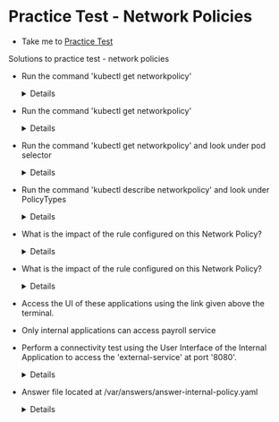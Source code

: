 # Practice Test - Network Policies

- Take me to [Practice Test](https://kodekloud.com/topic/practice-test-network-policies/)

Solutions to practice test - network policies

- Run the command 'kubectl get networkpolicy'
  
  <details>
  
  ```
  kubectl get networkpolicy
  ```
  
  </details>
  
- Run the command 'kubectl get networkpolicy'

  <details>
  
  ```
  kubectl get networkpolicy
  ```
  
  </details>
  
- Run the command 'kubectl get networkpolicy' and look under pod selector
  
  <details>
  
  ```
  kubectl get networkpolicy
  ```
  
  </details>
  
- Run the command 'kubectl describe networkpolicy' and look under PolicyTypes
  
  <details>
  
  ```
  kubectl describe networkpolicy
  ```
  
  </details>
  
- What is the impact of the rule configured on this Network Policy?
  
  <details>
  
  ```
  Traffic from internal to payroll pod is blocked
  ```
  
  </details>
  
- What is the impact of the rule configured on this Network Policy?
  
  <details>
  
  ```
  Internal pod can access port 8080 on payroll pod
  ```
  
  </details>
  
- Access the UI of these applications using the link given above the terminal.

- Only internal applications can access payroll service

- Perform a connectivity test using the User Interface of the Internal Application to access the 'external-service' at port '8080'.
  
  <details>
  
  ```
  Successful
  ```
  
  </details>
  
- Answer file located at /var/answers/answer-internal-policy.yaml
  
  <details>
  
  ```
  kubectl create -f /var/answers/answer-internal-policy.yaml
  ```
  
  </details>
  